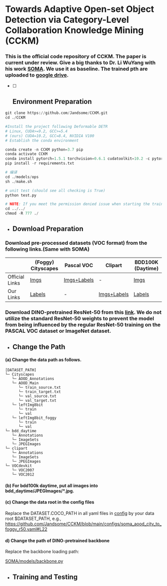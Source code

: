 # Towards Adaptive Open-set Object Detection via Category-Level Collaboration Knowledge Mining (CCKM)

### This is the official code repository of CCKM. The paper is current under review. Give a big thanks to Dr. Li WuYang with his work [SOMA](https://github.com/CityU-AIM-Group/SOMA). We use it as baseline. The trained pth are  uploaded to [google drive]().

- [ ] ## Environment Preparation

```python
git clone https://github.com/Jandsome/CCKM.git
cd ./CCKM

#Install the project following Deformable DETR
# Linux, CUDA>=9.2, GCC>=5.4
# (ours) CUDA=10.2, GCC=8.4, NVIDIA V100 
# Establish the conda environment

conda create -n CCKM python=3.7 pip
conda activate CCKM
conda install pytorch=1.5.1 torchvision=0.6.1 cudatoolkit=10.2 -c pytorch
pip install -r requirements.txt

# 编译
cd ./models/ops
sh ./make.sh

# unit test (should see all checking is True)
python test.py

# NOTE: If you meet the permission denied issue when starting the training
cd ../../ 
chmod -R 777 ./
```

- ##  Download Preparation

###  Download pre-processed datasets (VOC format) from the following links.(Same with SOMA)

|                | (Foggy) Cityscapes                                           | Pascal VOC                                                   | Clipart                                                      | BDD100K (Daytime)                                            |
| -------------- | ------------------------------------------------------------ | ------------------------------------------------------------ | ------------------------------------------------------------ | ------------------------------------------------------------ |
| Official Links | [Imgs](https://www.cityscapes-dataset.com/login/)            | [Imgs+Labels](https://pjreddie.com/projects/pascal-voc-dataset-mirror/) | -                                                            | [Imgs](https://bdd-data.berkeley.edu/)                       |
| Our Links      | [Labels](https://portland-my.sharepoint.com/:u:/g/personal/wuyangli2-c_my_cityu_edu_hk/EVNAjK2JkG9ChREzzqdqJkYBLoZ_VOqkMdhWasN_BETGWw?e=fP9Ae4) | -                                                            | [Imgs+Labels](https://portland-my.sharepoint.com/:u:/g/personal/wuyangli2-c_my_cityu_edu_hk/Edz2YcXHuStIqwM_NA7k8FMBGLeyAGQcSjdSR-vYaVx_vw?e=es6KDW) | [Labels](https://portland-my.sharepoint.com/:u:/g/personal/wuyangli2-c_my_cityu_edu_hk/EQe5cvBEKENIhJuOEIMgmBwBG49OqDidYi3C1eb7vPMWYg?e=RQaddX) |

### Download DINO-pretrained ResNet-50 from this [link](https://portland-my.sharepoint.com/:u:/g/personal/wuyangli2-c_my_cityu_edu_hk/EVnK9IPi91ZPuNmwpeSWGHABqhSFQK52I7xGzroXKeuyzA?e=EnlwgO). We do not utilize the standard ResNet-50 weights to prevent the model from being influenced by the regular ResNet-50 training on the PASCAL VOC dataset or ImageNet dataset.

- ## Change the Path

#### (a) Change the data path as follows.

```
[DATASET_PATH]
└─ Cityscapes
   └─ AOOD_Annotations
   └─ AOOD_Main
      └─ train_source.txt
      └─ train_target.txt
      └─ val_source.txt
      └─ val_target.txt
   └─ leftImg8bit
      └─ train
      └─ val
   └─ leftImg8bit_foggy
      └─ train
      └─ val
└─ bdd_daytime
   └─ Annotations
   └─ ImageSets
   └─ JPEGImages
└─ clipart
   └─ Annotations
   └─ ImageSets
   └─ JPEGImages
└─ VOCdevkit
   └─ VOC2007
   └─ VOC2012
```



#### (b) For bdd100k daytime, put all images into bdd_daytime/JPEGImages/*.jpg.

#### (c) Change the data root in the config files

Replace the DATASET.COCO_PATH in all yaml files in [config](configs) by your data root $DATASET_PATH, e.g., https://github.com/Jandsome/CCKM/blob/main/configs/soma_aood_city_to_foggy_r50.yaml#L22

#### d) Change the path of DINO-pretrained backbone

Replace the backbone loading path:

[SOMA/models/backbone.py](https://github.com/Jandsome/CCKM/blob/main/models/backbone.py#L107)
- ## Training and Testing

